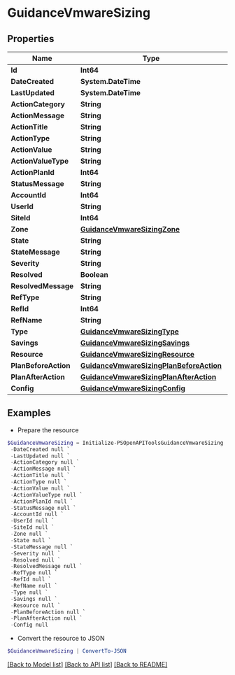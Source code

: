 # GuidanceVmwareSizing
## Properties

Name | Type | Description | Notes
------------ | ------------- | ------------- | -------------
**Id** | **Int64** |  | [optional] 
**DateCreated** | **System.DateTime** |  | [optional] 
**LastUpdated** | **System.DateTime** |  | [optional] 
**ActionCategory** | **String** |  | [optional] 
**ActionMessage** | **String** |  | [optional] 
**ActionTitle** | **String** |  | [optional] 
**ActionType** | **String** |  | [optional] 
**ActionValue** | **String** |  | [optional] 
**ActionValueType** | **String** |  | [optional] 
**ActionPlanId** | **Int64** |  | [optional] 
**StatusMessage** | **String** |  | [optional] 
**AccountId** | **Int64** |  | [optional] 
**UserId** | **String** |  | [optional] 
**SiteId** | **Int64** |  | [optional] 
**Zone** | [**GuidanceVmwareSizingZone**](GuidanceVmwareSizingZone.md) |  | [optional] 
**State** | **String** |  | [optional] 
**StateMessage** | **String** |  | [optional] 
**Severity** | **String** |  | [optional] 
**Resolved** | **Boolean** |  | [optional] 
**ResolvedMessage** | **String** |  | [optional] 
**RefType** | **String** |  | [optional] 
**RefId** | **Int64** |  | [optional] 
**RefName** | **String** |  | [optional] 
**Type** | [**GuidanceVmwareSizingType**](GuidanceVmwareSizingType.md) |  | [optional] 
**Savings** | [**GuidanceVmwareSizingSavings**](GuidanceVmwareSizingSavings.md) |  | [optional] 
**Resource** | [**GuidanceVmwareSizingResource**](GuidanceVmwareSizingResource.md) |  | [optional] 
**PlanBeforeAction** | [**GuidanceVmwareSizingPlanBeforeAction**](GuidanceVmwareSizingPlanBeforeAction.md) |  | [optional] 
**PlanAfterAction** | [**GuidanceVmwareSizingPlanAfterAction**](GuidanceVmwareSizingPlanAfterAction.md) |  | [optional] 
**Config** | [**GuidanceVmwareSizingConfig**](GuidanceVmwareSizingConfig.md) |  | [optional] 

## Examples

- Prepare the resource
```powershell
$GuidanceVmwareSizing = Initialize-PSOpenAPIToolsGuidanceVmwareSizing  -Id null `
 -DateCreated null `
 -LastUpdated null `
 -ActionCategory null `
 -ActionMessage null `
 -ActionTitle null `
 -ActionType null `
 -ActionValue null `
 -ActionValueType null `
 -ActionPlanId null `
 -StatusMessage null `
 -AccountId null `
 -UserId null `
 -SiteId null `
 -Zone null `
 -State null `
 -StateMessage null `
 -Severity null `
 -Resolved null `
 -ResolvedMessage null `
 -RefType null `
 -RefId null `
 -RefName null `
 -Type null `
 -Savings null `
 -Resource null `
 -PlanBeforeAction null `
 -PlanAfterAction null `
 -Config null
```

- Convert the resource to JSON
```powershell
$GuidanceVmwareSizing | ConvertTo-JSON
```

[[Back to Model list]](../README.md#documentation-for-models) [[Back to API list]](../README.md#documentation-for-api-endpoints) [[Back to README]](../README.md)

